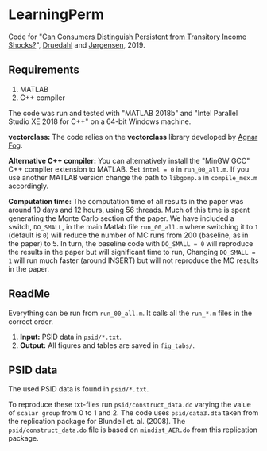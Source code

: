 # LearningPerm

Code for "[Can Consumers Distinguish Persistent from Transitory Income Shocks?](http://web.econ.ku.dk/druedahl/papers/2018_LearningPerm.pdf)", [Druedahl](http://web.econ.ku.dk/druedahl) and [Jørgensen](http://www.tjeconomics.com), 2019.

## Requirements

1. MATLAB 
2. C++ compiler

The code was run and tested with "MATLAB 2018b" and "Intel Parallel Studio XE 2018 for C++" on a 64-bit Windows machine.

**vectorclass:** The code relies on the **vectorclass** library developed by [Agnar Fog](https://www.agner.org/optimize/#vectorclass).

**Alternative C++ compiler:** You can alternatively install the "MinGW GCC" C++ compiler extension to MATLAB. Set `intel = 0` in `run_00_all.m`. If you use another MATLAB version change the path to `libgomp.a` in `compile_mex.m` accordingly. 

**Computation time:** The computation time of all results in the paper was around 10 days and 12 hours, using 56 threads. Much of this time is spent generating the Monte Carlo section of the paper. 
We have included a switch, `DO_SMALL`, in the main Matlab file `run_00_all.m` where switching it to `1` (default is `0`) will reduce the number of MC runs from 200 (baseline, as in the paper) to 5. In turn, the baseline code with `DO_SMALL = 0` will reproduce the results in the paper but will significant time to run, Changing `DO_SMALL = 1` will run much faster (around INSERT) but will not reproduce the MC results in the paper.  

## ReadMe

Everything can be run from `run_00_all.m`. It calls all the `run_*.m` files in the correct order.

1. **Input:** PSID data in `psid/*.txt`.
2. **Output:** All figures and tables are saved in `fig_tabs/`.

## PSID data

The used PSID data is found in `psid/*.txt`. 

To reproduce these txt-files run `psid/construct_data.do` varying the value of `scalar group` from 0 to 1 and 2. The code uses `psid/data3.dta` taken from the replication package for Blundell et. al. (2008). The `psid/construct_data.do` file is based on `mindist_AER.do` from this replication package.
